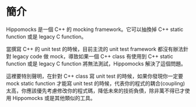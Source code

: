 # 簡介

Hippomocks 是一個 C++ 的 mocking framework。它可以抽換掉 C++ static function 或是 legacy C function。

當撰寫 C++ 的 unit test 的時候，目前主流的 unit test framework 都沒有辦法針對 legacy code 做 mock，導致如果一個 C++ class 有使用到 C++ static function 或是 legacy C function 將無法測試，Hippomocks 解決了這個問題。

這裡要特別聲明，在針對 C++ class 寫 unit test 的時候，如果你發現你一定要 mock static function 才能寫 unit test 的時候，代表你的程式的耦合\(coupling\)太高，你應該優先考慮修改你的程式碼，降低未來的技術負債，除非萬不得已才使用 Hippomocks 或是其他類似的工具。





